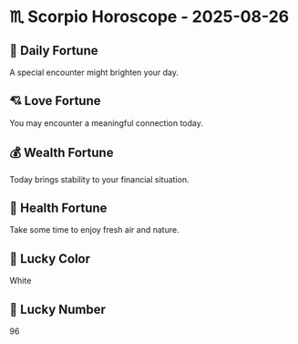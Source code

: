 # ♏ Scorpio Horoscope - 2025-08-26

## 🎯 Daily Fortune

A special encounter might brighten your day.

## 💘 Love Fortune

You may encounter a meaningful connection today.

## 💰 Wealth Fortune

Today brings stability to your financial situation.

## 🌱 Health Fortune

Take some time to enjoy fresh air and nature.

## 🎨 Lucky Color

White

## 🔢 Lucky Number

96
